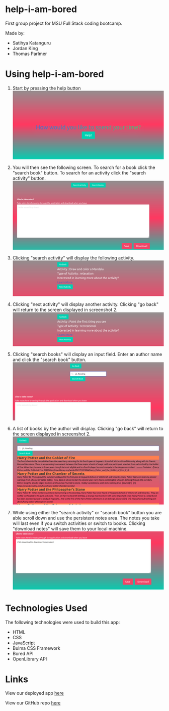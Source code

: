 # help-i-am-bored
First group project for MSU Full Stack coding bootcamp.

Made by:
- Satihya Katanguru
- Jordan King
- Thomas Parlmer

# Using help-i-am-bored

1. Start by pressing the help button
![Splash page](./Assets/screenshots/help-i-am-bored_screenshot1.png)

2. You will then see the following screen. To search for a book click the "search book" button. To search for an activity click the "search activity" button.
![Main page](./Assets/screenshots/help-i-am-bored_screenshot2.png)

3. Clicking "search activity" will display the following activity.
!["search activity"](./Assets/screenshots/help-i-am-bored_screenshot3.png)

4. Clicking "next activity" will display another activity. Clicking "go back" will return to the screen displayed in screenshot 2.
!["next activity" and "go back"](./Assets/screenshots/help-i-am-bored_screenshot4.png)

5. Clicking "search books" will display an input field. Enter an author name and click the "search book" button.
![](./Assets/screenshots/help-i-am-bored_screenshot7.png)

6. A list of books by the author will display. Clicking "go back" will return to the screen displayed in screenshot 2.
![](./Assets/screenshots/help-i-am-bored_screenshot8.png)

7. While using either the "search activity" or "search book" button you are able scroll down and use the persistent notes area. The notes you take will last even if you switch activities or switch to books. Clicking "download notes" will save them to your local machine.
![](./Assets/screenshots/help-i-am-bored_screenshot5.png)

# Technologies Used
The following technologies were used to build this app:
- HTML
- CSS
- JavaScript
- Bulma CSS Framework [](https://bulma.io/)
- Bored API [](https://www.boredapi.com/)
- OpenLibrary API [](https://openlibrary.org/dev/docs/api/read)

# Links
View our deployed app [here](https://tparlmer.github.io/help-i-am-bored/)

View our GitHub repo [here](https://github.com/tparlmer/help-i-am-bored)